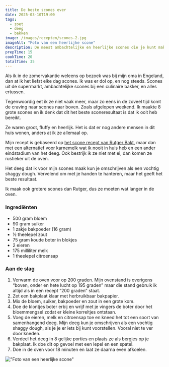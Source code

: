 ```yaml
---
title: De beste scones ever
date: 2025-03-10T19:00
tags:
  - zoet
  - deeg
  - bakken
image: /images/recepten/scones-2.jpg
imageAlt: "Foto van een heerlijke scone"
description: De meest ambachtelijke en heerlijke scones die je kunt maken
prepTime: 15
cookTime: 20
totalTime: 35
---
```


Als ik in de zomervakantie weleens op bezoek was bij mijn oma in Engeland, dan at ik het liefst elke dag scones. Ik was er dol op, en nog steeds. Scones uit de supermarkt, ambachtelijke scones bij een culinaire bakker, en alles ertussen.

Tegenwoordig eet ik ze niet vaak meer, maar zo eens in de zoveel tijd komt de craving naar scones naar boven. Zoals afgelopen weekend. Ik maakte 8 grote scones en ik denk dat dit het beste sconeresultaat is dat ik ooit heb bereikt.

Ze waren groot, fluffy en heerlijk. Het is dat er nog andere mensen in dit huis wonen, anders at ik ze allemaal op.

Mijn recept is gebaseerd op [het scone recept van Rutger Bakt](https://rutgerbakt.nl/brunch-recepten/recept-scones/), maar dan met een alternatief voor karnemelk wat ik nooit in huis heb en een ander eindstadium van het deeg. Ook bestrijk ik ze niet met ei, dan komen ze rustieker uit de oven.

Het deeg dat ik voor mijn scones maak kun je omschrijven als een vochtig shaggy dough. Vervelend om met je handen te hanteren, maar het geeft het beste resultaat.

Ik maak ook grotere scones dan Rutger, dus ze moeten wat langer in de oven.

### Ingrediënten

- 500 gram bloem
- 90 gram suiker
- 1 zakje bakpoeder (16 gram)
- ½ theelepel zout
- 75 gram koude boter in blokjes
- 2 eieren
- 175 milliliter melk
- 1 theelepel citroensap

### Aan de slag

1. Verwarm de oven voor op 200 graden. Mijn ovenstand is overigens “boven, onder en hete lucht op 195 graden” maar die stand gebruik ik altijd als in een recept “200 graden” staat.
2. Zet een bakplaat klaar met herbruikbaar bakpapier.
3. Mix de bloem, suiker, bakpoeder en zout in een grote kom.
4. Doe de klontjes boter erbij en wrijf met je vingers de boter door het bloemmengsel zodat er kleine korreltjes ontstaan.
5. Voeg de eieren, melk en citroensap toe en kneed het tot een soort van samenhangend deeg. Mijn deeg kun je omschrijven als een vochtig shaggy dough, als je je er iets bij kunt voorstellen. Vooral niet te ver door kneden.
6. Verdeel het deeg in 8 gelijke porties en plaats ze als bergjes op je bakplaat. Ik doe dit op gevoel met een lepel en een spatel.
7. Doe in de oven voor 18 minuten en laat ze daarna even afkoelen.

!["Foto van een heerlijke scone"](/images/recepten/scones-1.jpg)
